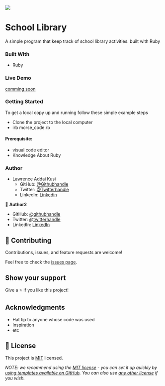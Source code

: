 ![](https://img.shields.io/badge/Microverse-blueviolet)

# School Library
A simple program that keep track of school library activities. built with Ruby

### Built With
- Ruby

### Live Demo
[comming soon]()

### Getting Started 
To get a local copy up and running follow these simple example steps
- Clone the project to the local computer
- irb morse_code.rb


#### Prerequisite:  
  - visual code editor 
  - Knowledge About Ruby
  

### Author
- Lawrence Addai Kusi
  - GitHub: [@Githubhandle](https://github.com/kusiLaw)
  - Twitter: [@Twitterhandle](https://twitter.com/kusilaw)
  - Linkedin: [Linkedin](https://www.linkedin.com/in/lawrence-kusi-55a662104)

👤 **Author2**

- GitHub: [@githubhandle](https://github.com/githubhandle)
- Twitter: [@twitterhandle](https://twitter.com/twitterhandle)
- LinkedIn: [LinkedIn](https://linkedin.com/in/linkedinhandle)

## 🤝 Contributing

Contributions, issues, and feature requests are welcome!

Feel free to check the [issues page](../../issues/).

## Show your support

Give a ⭐️ if you like this project!

## Acknowledgments

- Hat tip to anyone whose code was used
- Inspiration
- etc

## 📝 License

This project is [MIT](./LICENSE) licensed.

_NOTE: we recommend using the [MIT license](https://choosealicense.com/licenses/mit/) - you can set it up quickly by [using templates available on GitHub](https://docs.github.com/en/communities/setting-up-your-project-for-healthy-contributions/adding-a-license-to-a-repository). You can also use [any other license](https://choosealicense.com/licenses/) if you wish._
